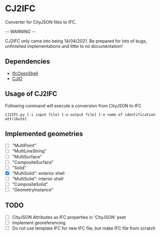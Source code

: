 # CJ2IFC
Converter for CityJSON files to IFC.

-- WARNING --

CJ2IFC only came into being 14/04/2021. Be prepared for lots of bugs, unfinished implementations and little to no documentation!

## Dependencies
- [IfcOpenShell](https://github.com/IfcOpenShell/IfcOpenShell)
- [CJIO](https://github.com/cityjson/cjio)

## Usage of CJ2IFC
Following command will execute a conversion from CityJSON to IFC
  
    CJ2IFC.py [-i input file] [-o output file] [-n name of identification attribute]

## Implemented geometries
- [ ] "MultiPoint"
- [ ] "MultiLineString"
- [ ] "MultiSurface"
- [ ] "CompositeSurface"
- [ ] "Solid"
- [x] "MultiSolid": exterior shell
- [ ] "MultiSolid": interior shell
- [ ] "CompositeSolid"
- [ ] "GeometryInstance" 

## TODO
- [ ] CityJSON Attributes as IFC properties in 'CityJSON' pset
- [ ] Implement georeferencing
- [ ] Do not use template IFC for new IFC file, but make IFC file from scratch
